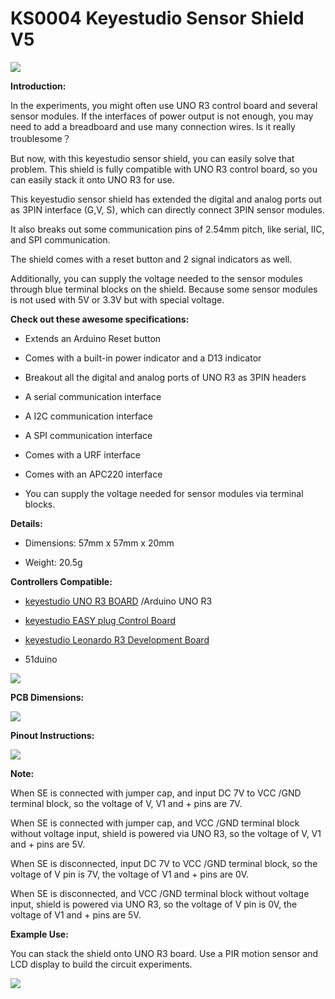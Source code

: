 #  **KS0004 Keyestudio Sensor Shield V5**

**![](KS0004\media/bcf7b717da3fbeadc916950505d0a621.jpeg)**

**Introduction:**

In the experiments, you might often use UNO R3 control board and several sensor
modules. If the interfaces of power output is not enough, you may need to add a
breadboard and use many connection wires. Is it really troublesome？

But now, with this keyestudio sensor shield, you can easily solve that problem.
This shield is fully compatible with UNO R3 control board, so you can easily
stack it onto UNO R3 for use.

This keyestudio sensor shield has extended the digital and analog ports out as
3PIN interface (G,V, S), which can directly connect 3PIN sensor modules.

It also breaks out some communication pins of 2.54mm pitch, like serial, IIC,
and SPI communication.

The shield comes with a reset button and 2 signal indicators as well.

Additionally, you can supply the voltage needed to the sensor modules through
blue terminal blocks on the shield. Because some sensor modules is not used with
5V or 3.3V but with special voltage.

**Check out these awesome specifications:**

-   Extends an Arduino Reset button

-   Comes with a built-in power indicator and a D13 indicator

-   Breakout all the digital and analog ports of UNO R3 as 3PIN headers

-   A serial communication interface

-   A I2C communication interface

-   A SPI communication interface

-   Comes with a URF interface

-   Comes with an APC220 interface

-   You can supply the voltage needed for sensor modules via terminal blocks.

**Details:**

-   Dimensions: 57mm x 57mm x 20mm

-   Weight: 20.5g

**Controllers Compatible:**

-   [keyestudio UNO R3 BOARD](http://www.keyestudio.com/ks0001.html) /Arduino
    UNO R3

-   [keyestudio EASY plug Control
    Board](http://www.keyestudio.com/easy-plug-control-board.html)

-   [keyestudio Leonardo R3 Development
    Board](http://www.keyestudio.com/keyestudio-leonardo-r3-development-board.html)

-   51duino

![](KS0004\media/d12ebd9750c18cbe1bb82c4fdc89cb23.jpeg)

**PCB Dimensions:**

**![](KS0004\media/6a4b65516804a2ce762b0da226347b0f.jpeg)**

**Pinout Instructions:**

**![](KS0004\media/60445f935dfd293e57942acc453d160d.jpeg)**

**Note:**

When SE is connected with jumper cap, and input DC 7V to VCC /GND terminal
block, so the voltage of V, V1 and + pins are 7V.

When SE is connected with jumper cap, and VCC /GND terminal block without
voltage input, shield is powered via UNO R3, so the voltage of V, V1 and + pins
are 5V.

When SE is disconnected, input DC 7V to VCC /GND terminal block, so the voltage
of V pin is 7V, the voltage of V1 and + pins are 0V.

When SE is disconnected, and VCC /GND terminal block without voltage input,
shield is powered via UNO R3, so the voltage of V pin is 0V, the voltage of V1
and + pins are 5V.

**Example Use:**

You can stack the shield onto UNO R3 board. Use a PIR motion sensor and LCD
display to build the circuit experiments.

![](KS0004\media/b3cd5f667b260cb602312b35627c3c5b.jpeg)
